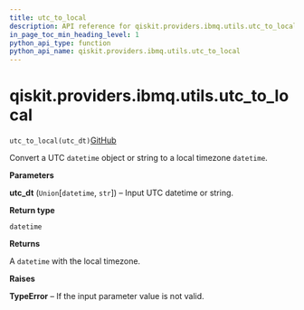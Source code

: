 ```yaml
---
title: utc_to_local
description: API reference for qiskit.providers.ibmq.utils.utc_to_local
in_page_toc_min_heading_level: 1
python_api_type: function
python_api_name: qiskit.providers.ibmq.utils.utc_to_local
---
```


# qiskit.providers.ibmq.utils.utc\_to\_local

<span id="qiskit.providers.ibmq.utils.utc_to_local" />

`utc_to_local(utc_dt)`[GitHub](https://github.com/qiskit/qiskit/tree/stable/0.40/qiskit/providers/ibmq/utils/converters.py "view source code")

Convert a UTC `datetime` object or string to a local timezone `datetime`.

**Parameters**

**utc\_dt** (`Union`\[`datetime`, `str`]) – Input UTC datetime or string.

**Return type**

`datetime`

**Returns**

A `datetime` with the local timezone.

**Raises**

**TypeError** – If the input parameter value is not valid.

